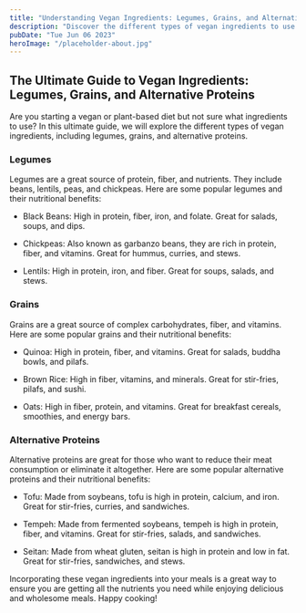 ```yaml
---
title: "Understanding Vegan Ingredients: Legumes, Grains, and Alternative Proteins"
description: "Discover the different types of vegan ingredients to use in your plant-based cooking. Learn about legumes, grains, and alternative proteins in this ultimate guide to vegan ingredients."
pubDate: "Tue Jun 06 2023"
heroImage: "/placeholder-about.jpg"
---
```


## The Ultimate Guide to Vegan Ingredients: Legumes, Grains, and Alternative Proteins

 Are you starting a vegan or plant-based diet but not sure what ingredients to use? In this ultimate guide, we will explore the different types of vegan ingredients, including legumes, grains, and alternative proteins. 

 ### Legumes

 Legumes are a great source of protein, fiber, and nutrients. They include beans, lentils, peas, and chickpeas. Here are some popular legumes and their nutritional benefits:

 - Black Beans: High in protein, fiber, iron, and folate. Great for salads, soups, and dips. 

 - Chickpeas: Also known as garbanzo beans, they are rich in protein, fiber, and vitamins. Great for hummus, curries, and stews. 

 - Lentils: High in protein, iron, and fiber. Great for soups, salads, and stews. 

 ### Grains

 Grains are a great source of complex carbohydrates, fiber, and vitamins. Here are some popular grains and their nutritional benefits:

 - Quinoa: High in protein, fiber, and vitamins. Great for salads, buddha bowls, and pilafs. 

 - Brown Rice: High in fiber, vitamins, and minerals. Great for stir-fries, pilafs, and sushi. 

 - Oats: High in fiber, protein, and vitamins. Great for breakfast cereals, smoothies, and energy bars. 

 ### Alternative Proteins

 Alternative proteins are great for those who want to reduce their meat consumption or eliminate it altogether. Here are some popular alternative proteins and their nutritional benefits:

 - Tofu: Made from soybeans, tofu is high in protein, calcium, and iron. Great for stir-fries, curries, and sandwiches. 

 - Tempeh: Made from fermented soybeans, tempeh is high in protein, fiber, and vitamins. Great for stir-fries, salads, and sandwiches. 

 - Seitan: Made from wheat gluten, seitan is high in protein and low in fat. Great for stir-fries, sandwiches, and stews. 

 Incorporating these vegan ingredients into your meals is a great way to ensure you are getting all the nutrients you need while enjoying delicious and wholesome meals. Happy cooking! 
